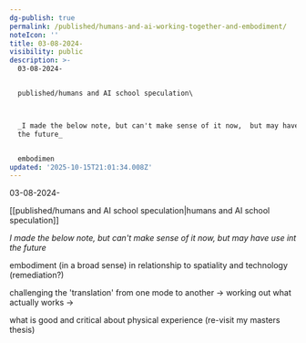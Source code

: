 ```yaml
---
dg-publish: true
permalink: /published/humans-and-ai-working-together-and-embodiment/
noteIcon: ''
title: 03-08-2024-
visibility: public
description: >-
  03-08-2024-


  published/humans and AI school speculation\ 



  _I made the below note, but can't make sense of it now,  but may have use int
  the future_


  embodimen
updated: '2025-10-15T21:01:34.008Z'
---
```


03-08-2024-

[[published/humans and AI school speculation\|humans and AI school speculation]] 


_I made the below note, but can't make sense of it now,  but may have use int the future_

embodiment (in a broad sense) in relationship to spatiality and technology (remediation?)

challenging the 'translation' from one mode to another -> working out what actually works ->

what is good and critical about physical experience (re-visit my masters thesis)
